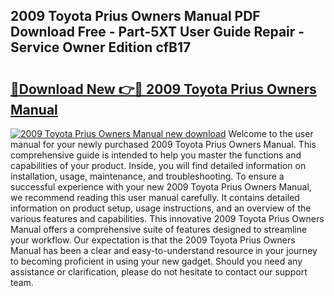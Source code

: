 ## 2009 Toyota Prius Owners Manual PDF Download Free - Part-5XT User Guide Repair - Service Owner Edition cfB17

# <h2><a href="http://bc2145.oget.top/?id=2009+Toyota+Prius+Owners+Manual">🔗Download New 👉🔴 2009 Toyota Prius Owners Manual</a></h2>

[![2009 Toyota Prius Owners Manual new download](https://i.imgur.com/5g1atiW.png)](http://bc2145.oget.top/?id=2009+Toyota+Prius+Owners+Manual)
Welcome to the user manual for your newly purchased 2009 Toyota Prius Owners Manual. This comprehensive guide is intended to help you master the functions and capabilities of your product. Inside, you will find detailed information on installation, usage, maintenance, and troubleshooting. To ensure a successful experience with your new 2009 Toyota Prius Owners Manual, we recommend reading this user manual carefully. It contains detailed information on product setup, usage instructions, and an overview of the various features and capabilities. This innovative 2009 Toyota Prius Owners Manual offers a comprehensive suite of features designed to streamline your workflow. Our expectation is that the 2009 Toyota Prius Owners Manual has been a clear and easy-to-understand resource in your journey to becoming proficient in using your new gadget. Should you need any assistance or clarification, please do not hesitate to contact our support team.
